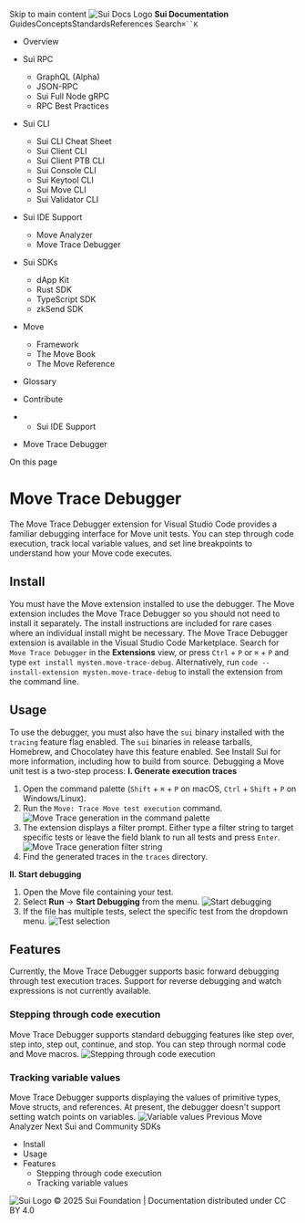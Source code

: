 Skip to main content
![Sui Docs Logo](https://docs.sui.io/img/sui-logo.svg)
**Sui Documentation**
GuidesConceptsStandardsReferences
Search`⌘``K`
  * Overview
  * Sui RPC
    * GraphQL (Alpha)
    * JSON-RPC
    * Sui Full Node gRPC
    * RPC Best Practices
  * Sui CLI
    * Sui CLI Cheat Sheet
    * Sui Client CLI
    * Sui Client PTB CLI
    * Sui Console CLI
    * Sui Keytool CLI
    * Sui Move CLI
    * Sui Validator CLI
  * Sui IDE Support
    * Move Analyzer
    * Move Trace Debugger
  * Sui SDKs
    * dApp Kit
    * Rust SDK
    * TypeScript SDK
    * zkSend SDK
  * Move
    * Framework
    * The Move Book
    * The Move Reference
  * Glossary
  * Contribute


  *   * Sui IDE Support
  * Move Trace Debugger


On this page
# Move Trace Debugger
The Move Trace Debugger extension for Visual Studio Code provides a familiar debugging interface for Move unit tests. You can step through code execution, track local variable values, and set line breakpoints to understand how your Move code executes.
## Install​
You must have the Move extension installed to use the debugger. The Move extension includes the Move Trace Debugger so you should not need to install it separately. The install instructions are included for rare cases where an individual install might be necessary.
The Move Trace Debugger extension is available in the Visual Studio Code Marketplace. Search for `Move Trace Debugger` in the **Extensions** view, or press `Ctrl` + `P` or `⌘` + `P` and type `ext install mysten.move-trace-debug`.
Alternatively, run `code --install-extension mysten.move-trace-debug` to install the extension from the command line.
## Usage​
To use the debugger, you must also have the `sui` binary installed with the `tracing` feature flag enabled. The `sui` binaries in release tarballs, Homebrew, and Chocolatey have this feature enabled. See Install Sui for more information, including how to build from source.
Debugging a Move unit test is a two-step process:
**I. Generate execution traces**
  1. Open the command palette (`Shift` + `⌘` + `P` on macOS, `Ctrl` + `Shift` + `P` on Windows/Linux).
  2. Run the `Move: Trace Move test execution` command.
![Move Trace generation in the command palette](https://docs.sui.io/assets/images/trace_palette-44cdb9fffc49dac9aafdf2fb59f2477c.png)
  3. The extension displays a filter prompt. Either type a filter string to target specific tests or leave the field blank to run all tests and press `Enter`.
![Move Trace generation filter string](https://docs.sui.io/assets/images/filter_string-022e5c5770ff7730bbcee771555e3437.png)
  4. Find the generated traces in the `traces` directory.


**II. Start debugging**
  1. Open the Move file containing your test.
  2. Select **Run** -> **Start Debugging** from the menu.
![Start debugging](https://docs.sui.io/assets/images/start_debugging-9067d9648c28de2a89e40e48cb7611ae.png)
  3. If the file has multiple tests, select the specific test from the dropdown menu.
![Test selection](https://docs.sui.io/assets/images/test_selection-b87d383f49a8f94e7872d02360607aa7.png)


## Features​
Currently, the Move Trace Debugger supports basic forward debugging through test execution traces.
Support for reverse debugging and watch expressions is not currently available.
### Stepping through code execution​
Move Trace Debugger supports standard debugging features like step over, step into, step out, continue, and stop. You can step through normal code and Move macros.
![Stepping through code execution](https://docs.sui.io/assets/images/debugger_running-10c4adad4355295a3024512239788905.png)
### Tracking variable values​
Move Trace Debugger supports displaying the values of primitive types, Move structs, and references.
At present, the debugger doesn't support setting watch points on variables.
![Variable values](https://docs.sui.io/assets/images/variables-ae0a716ab061a6e87a08eb9e71a974f9.png)
Previous
Move Analyzer
Next
Sui and Community SDKs
  * Install
  * Usage
  * Features
    * Stepping through code execution
    * Tracking variable values


![Sui Logo](https://docs.sui.io/img/sui-logo-footer.svg)
© 2025 Sui Foundation | Documentation distributed under CC BY 4.0
